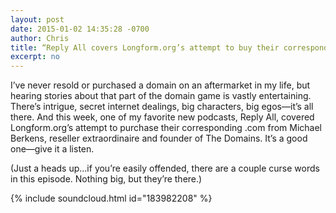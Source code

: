```yaml
---
layout: post
date: 2015-01-02 14:35:28 -0700
author: Chris
title: “Reply All covers Longform.org’s attempt to buy their corresponding .com”
excerpt: no
---
```


I’ve never resold or purchased a domain on an aftermarket in my life, but hearing stories about that part of the domain game is vastly entertaining. There’s intrigue, secret internet dealings, big characters, big egos—it’s all there. And this week, one of my favorite new podcasts, Reply All, covered Longform.org’s attempt to purchase their corresponding .com from Michael Berkens, reseller extraordinaire and founder of The Domains. It’s a good one—give it a listen.

(Just a heads up...if you’re easily offended, there are a couple curse words in this episode. Nothing big, but they’re there.)

{% include soundcloud.html id="183982208" %}

